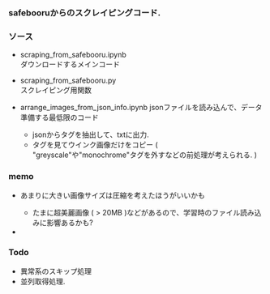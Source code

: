 ### safebooruからのスクレイピングコード.

### ソース

- scraping_from_safebooru.ipynb  
ダウンロードするメインコード

- scraping_from_safebooru.py  
スクレイピング用関数

- arrange_images_from_json_info.ipynb
jsonファイルを読み込んで、データ準備する最低限のコード

  - jsonからタグを抽出して、txtに出力. 
  - タグを見てウインク画像だけをコピー ( "greyscale"や"monochrome"タグを外すなどの前処理が考えられる. )


### memo

- あまりに大きい画像サイズは圧縮を考えたほうがいいかも
  - たまに超美麗画像 ( > 20MB )などがあるので、学習時のファイル読み込みに影響あるかも?

- 

### Todo
- 異常系のスキップ処理
- 並列取得処理.